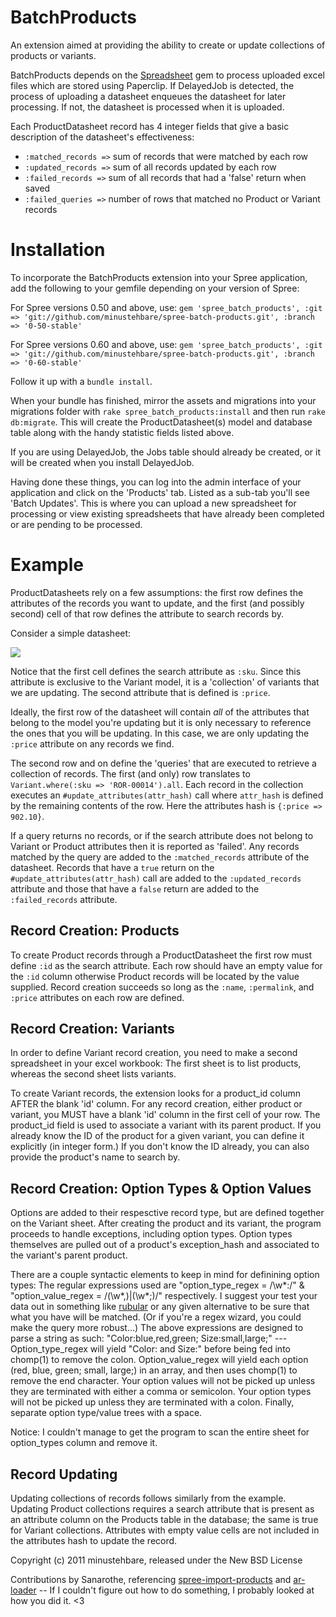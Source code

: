 BatchProducts
=============

An extension aimed at providing the ability to create or update collections of products or variants.

BatchProducts depends on the [Spreadsheet](http://rubygems.org/gems/spreadsheet "Spreadsheet") gem to process uploaded excel files which are stored using Paperclip.  If DelayedJob is detected, the process of uploading a datasheet enqueues the datasheet for later processing.  If not, the datasheet is processed when it is uploaded.

Each ProductDatasheet record has 4 integer fields that give a basic description of the datasheet's effectiveness:

* `:matched_records =>` sum of records that were matched by each row
* `:updated_records =>` sum of all records updated by each row
* `:failed_records =>` sum of all records that had a 'false' return when saved
* `:failed_queries =>` number of rows that matched no Product or Variant records

Installation
============

To incorporate the BatchProducts extension into your Spree application, add the following to your gemfile depending on your version of Spree:

For Spree versions 0.50 and above, use:
`gem 'spree_batch_products', :git => 'git://github.com/minustehbare/spree-batch-products.git', :branch => '0-50-stable'`

For Spree versions 0.60 and above, use:
`gem 'spree_batch_products', :git => 'git://github.com/minustehbare/spree-batch-products.git', :branch => '0-60-stable'`

Follow it up with a `bundle install`.

When your bundle has finished, mirror the assets and migrations into your migrations folder with `rake spree_batch_products:install` and then run `rake db:migrate`.  This will create the ProductDatasheet(s) model and database table along with the handy statistic fields listed above.

If you are using DelayedJob, the Jobs table should already be created, or it will be created when you install DelayedJob.

Having done these things, you can log into the admin interface of your application and click on the 'Products' tab.  Listed as a sub-tab you'll see 'Batch Updates'.  This is where you can upload a new spreadsheet for processing or view existing spreadsheets that have already been completed or are pending to be processed.

Example
=======

ProductDatasheets rely on a few assumptions: the first row defines the attributes of the records you want to update, and the first (and possibly second) cell of that row defines the attribute to search records by.   

Consider a simple datasheet:

![](/minustehbare/spree-batch-products/raw/master/example/sample_spreadsheet.png)

Notice that the first cell defines the search attribute as `:sku`.  Since this attribute is exclusive to the Variant model, it is a 'collection' of variants that we are updating.  The second attribute that is defined is `:price`.  

Ideally, the first row of the datasheet will contain _all_ of the attributes that belong to the model you're updating but it is only necessary to reference the ones that you will be updating.  In this case, we are only updating the `:price` attribute on any records we find.

The second row and on define the 'queries' that are executed to retrieve a collection of records.  The first (and only) row translates to `Variant.where(:sku => 'ROR-00014').all`.  Each record in the collection executes an `#update_attributes(attr_hash)` call where `attr_hash` is defined by the remaining contents of the row.  Here the attributes hash is `{:price => 902.10}`.

If a query returns no records, or if the search attribute does not belong to Variant or Product attributes then it is reported as 'failed'.  Any records matched by the query are added to the `:matched_records` attribute of the datasheet.  Records that have a `true` return on the `#update_attributes(attr_hash)` call are added to the `:updated_records` attribute and those that have a `false` return are added to the `:failed_records` attribute.

Record Creation: Products
-------------------------

To create Product records through a ProductDatasheet the first row must define `:id` as the search attribute.  Each row should have an empty value for the `:id` column otherwise Product records will be located by the value supplied.  Record creation succeeds so long as the `:name`, `:permalink`, and `:price` attributes on each row are defined.

Record Creation: Variants
-------------------------

In order to define Variant record creation, you need to make a second spreadsheet in your excel workbook: The first sheet is to list products, whereas the second sheet lists variants.

To create Variant records, the extension looks for a product_id column AFTER the blank 'id' column. For any record creation, either product or variant, you MUST have a blank 'id' column in the first cell of your row. The product_id field is used to associate a variant with its parent product. If you already know the ID of the product for a given variant, you can define it explicitly (in integer form.) If you don't know the ID already, you can also provide the product's name to search by.


Record Creation: Option Types & Option Values
---------------------------------------------

Options are added to their respesctive record type, but are defined together on the Variant sheet. After creating the product and its variant, the program proceeds to handle exceptions, including option types. Option types themselves are pulled out of a product's exception_hash and associated to the variant's parent product.

There are a couple syntactic elements to keep in mind for definining option types: The regular expressions used are "option_type_regex = /\w*:/" & "option_value_regex = /(\w*,)|(\w*;)/" respectively. I suggest your test your data out in something like [rubular](http://rubular.com/) or any given alternative to be sure that what you have will be matched. (Or if you're a regex wizard, you could make the query more robust...)
The above expressions are designed to parse a string as such: "Color:blue,red,green; Size:small,large;" --- Option_type_regex will yield "Color: and Size:" before being fed into chomp(1) to remove the colon. Option_value_regex will yield each option (red, blue, green; small, large;) in an array, and then uses chomp(1) to remove the end character. Your option values will not be picked up unless they are terminated with either a comma or semicolon. Your option types will not be picked up unless they are terminated with a colon. Finally, separate option type/value trees with a space.

Notice: I couldn't manage to get the program to scan the entire sheet for option_types column and remove it. 

Record Updating
---------------

Updating collections of records follows similarly from the example.  Updating Product collections requires a search attribute that is present as an attribute column on the Products table in the database; the same is true for Variant collections.  Attributes with empty value cells are not included in the attributes hash to update the record.

Copyright (c) 2011 minustehbare, released under the New BSD License

Contributions by Sanarothe, referencing [spree-import-products](https://github.com/joshmcarthur/spree-import-products/) and [ar-loader](https://github.com/autotelik/AR-Loader) -- If I couldn't figure out how to do something, I probably looked at how you did it. <3
